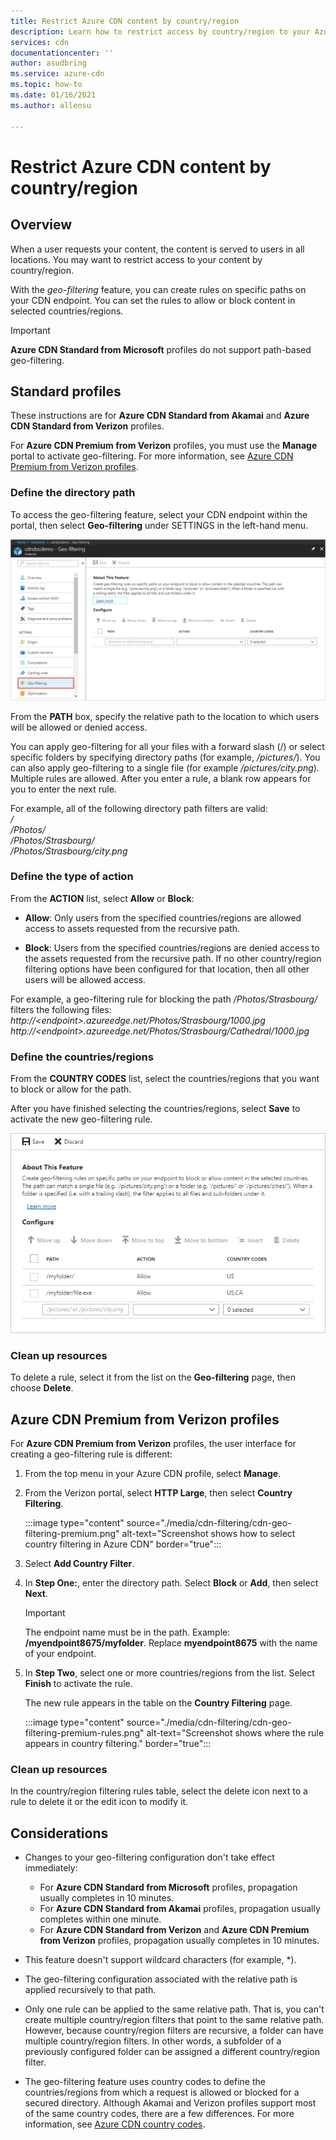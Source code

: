```yaml
---
title: Restrict Azure CDN content by country/region
description: Learn how to restrict access by country/region to your Azure CDN content by using the geo-filtering feature.
services: cdn
documentationcenter: ''
author: asudbring
ms.service: azure-cdn
ms.topic: how-to
ms.date: 01/16/2021
ms.author: allensu

---
```

# Restrict Azure CDN content by country/region

## Overview
When a user requests your content, the content is served to users in all locations. You may want to restrict access to your content by country/region. 

With the *geo-filtering* feature, you can create rules on specific paths on your CDN endpoint. You can set the rules to allow or block content in selected countries/regions.

> [!IMPORTANT]
> **Azure CDN Standard from Microsoft** profiles do not support path-based geo-filtering.
> 

## Standard profiles

These instructions are for **Azure CDN Standard from Akamai** and **Azure CDN Standard from Verizon** profiles.

For **Azure CDN Premium from Verizon** profiles, you must use the **Manage** portal to activate geo-filtering. For more information, see [Azure CDN Premium from Verizon profiles](#azure-cdn-premium-from-verizon-profiles).

### Define the directory path
To access the geo-filtering feature, select your CDN endpoint within the portal, then select **Geo-filtering** under SETTINGS in the left-hand menu. 

![Screenshot showing Geo-filtering selected from the menu for an Endpoint.](./media/cdn-filtering/cdn-geo-filtering-standard.png)

From the **PATH** box, specify the relative path to the location to which users will be allowed or denied access. 

You can apply geo-filtering for all your files with a forward slash (/) or select specific folders by specifying directory paths (for example, */pictures/*). You can also apply geo-filtering to a single file (for example */pictures/city.png*). Multiple rules are allowed. After you enter a rule, a blank row appears for you to enter the next rule.

For example, all of the following directory path filters are valid:   
*/*                                 
*/Photos/*     
*/Photos/Strasbourg/*     
*/Photos/Strasbourg/city.png*

### Define the type of action

From the **ACTION** list, select **Allow** or **Block**: 

- **Allow**: Only users from the specified countries/regions are allowed access to assets requested from the recursive path.

- **Block**: Users from the specified countries/regions are denied access to the assets requested from the recursive path. If no other country/region filtering options have been configured for that location, then all other users will be allowed access.

For example, a geo-filtering rule for blocking the path */Photos/Strasbourg/* filters the following files:     
*http:\//\<endpoint>.azureedge.net/Photos/Strasbourg/1000.jpg*
*http:\//\<endpoint>.azureedge.net/Photos/Strasbourg/Cathedral/1000.jpg*

### Define the countries/regions

From the **COUNTRY CODES** list, select the countries/regions that you want to block or allow for the path. 

After you have finished selecting the countries/regions, select **Save** to activate the new geo-filtering rule. 

![Screenshot shows COUNTRY CODES to use to block or allow countries or regions.](./media/cdn-filtering/cdn-geo-filtering-rules.png)

### Clean up resources

To delete a rule, select it from the list on the **Geo-filtering** page, then choose **Delete**.

## Azure CDN Premium from Verizon profiles

For **Azure CDN Premium from Verizon** profiles, the user interface for creating a geo-filtering rule is different:

1. From the top menu in your Azure CDN profile, select **Manage**.

2. From the Verizon portal, select **HTTP Large**, then select **Country Filtering**.

    :::image type="content" source="./media/cdn-filtering/cdn-geo-filtering-premium.png" alt-text="Screenshot shows how to select country filtering in Azure CDN" border="true":::
  
3. Select **Add Country Filter**.

4. In **Step One:**, enter the directory path. Select **Block** or **Add**, then select **Next**.

    > [!IMPORTANT]
    > The endpoint name must be in the path.  Example: **/myendpoint8675/myfolder**.  Replace **myendpoint8675** with the name of your endpoint.
    > 
    
5. In **Step Two**, select one or more countries/regions from the list. Select **Finish** to activate the rule. 
    
    The new rule appears in the table on the **Country Filtering** page.
    
    :::image type="content" source="./media/cdn-filtering/cdn-geo-filtering-premium-rules.png" alt-text="Screenshot shows where the rule appears in country filtering." border="true":::
 
### Clean up resources
In the country/region filtering rules table, select the delete icon next to a rule to delete it or the edit icon to modify it.

## Considerations
* Changes to your geo-filtering configuration don't take effect immediately:
   * For **Azure CDN Standard from Microsoft** profiles, propagation usually completes in 10 minutes. 
   * For **Azure CDN Standard from Akamai** profiles, propagation usually completes within one minute. 
   * For **Azure CDN Standard from Verizon** and **Azure CDN Premium from Verizon** profiles, propagation usually completes in 10 minutes. 
 
* This feature doesn't support wildcard characters (for example, *).

* The geo-filtering configuration associated with the relative path is applied recursively to that path.

* Only one rule can be applied to the same relative path. That is, you can't create multiple country/region filters that point to the same relative path. However, because country/region filters are recursive, a folder can have multiple country/region filters. In other words, a subfolder of a previously configured folder can be assigned a different country/region filter.

* The geo-filtering feature uses country codes to define the countries/regions from which a request is allowed or blocked for a secured directory. Although Akamai and Verizon profiles support most of the same country codes, there are a few differences. For more information, see [Azure CDN country codes](/previous-versions/azure/mt761717(v=azure.100)). 

